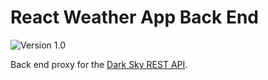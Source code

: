 # React Weather App Back End

![Version 1.0](https://img.shields.io/badge/Version-1.0-brightgreen.svg)

Back end proxy for the [Dark Sky REST API](https://darksky.net/dev/docs).
